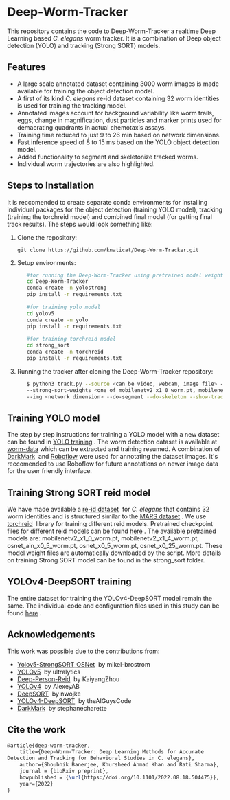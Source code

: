 # Deep-Worm-Tracker

This repository contains the code to Deep-Worm-Tracker a realtime Deep Learning based *C. elegans* worm tracker. It is a combination of Deep object detection (YOLO) and tracking (Strong SORT) models.

## Features
* A large scale annotated dataset containing 3000 worm images is made available for training the object detection model.
* A first of its kind *C. elegans* re-id dataset containing 32 worm identities is used for training the tracking model.
* Annotated images account for background variability like worm trails, eggs, change in magnification, dust particles and marker prints used for demacrating quadrants in actual chemotaxis assays.
* Training time reduced to just 9 to 26 min based on network dimensions.
* Fast inference speed of 8 to 15 ms based on the YOLO object detection model.
* Added functionality to segment and skeletonize tracked worms.
* Individual worm trajectories are also highlighted. 

## Steps to Installation

It is reccomended to create separate conda environments for installing individual packages for the object detection (training YOLO model), tracking (training the torchreid model) and combined final model (for getting final track results). The steps would look something like:

1. Clone the repository:

   `git clone https://github.com/knaticat/Deep-Worm-Tracker.git`

2. Setup environments:
    ```bash
       #for running the Deep-Worm-Tracker using pretrained model weights (Quick start)
       cd Deep-Worm-Tracker
       conda create -n yolostrong
       pip install -r requirements.txt
       
       #for training yolo model
       cd yolov5
       conda create -n yolo
       pip install -r requirements.txt
       
       #for training torchreid model
       cd strong_sort
       conda create -n torchreid
       pip install -r requirements.txt
    ```
3. Running the tracker after cloning the Deep-Worm-Tracker repository:

    ```bash
       $ python3 track.py --source <can be video, webcam, image file> --yolo-weights <path to weights file stored in worm_object_weights> 
       --strong-sort-weights <one of mobilenetv2_x1_0_worm.pt, mobilenetv2_x1_4_worm.pt, osnet_ain_x0_5_worm.pt, osnet_x0_5_worm.pt, osnet_x0_25_worm.pt>
       --img <network dimension> --do-segment --do-skeleton --show-track --show-id-black --show-vid --save-vid
    ```
## Training YOLO model

The step by step instructions for training a YOLO model with a new dataset can be found in [YOLO training](https://github.com/ultralytics/yolov5/wiki/Train-Custom-Data)&nbsp;.
The worm detection dataset is available at [worm-data](https://drive.google.com/drive/folders/1PM4Rvrz-V6p-xqAEWsz66tAKu4W5x8Mc?usp=sharing) which can be extracted and training resumed.
A combination of [DarkMark](https://github.com/stephanecharette/DarkMark)&nbsp; and [Roboflow](https://roboflow.com/annotate) were used for annotating the dataset images. It's reccomended to use Roboflow for future annotations on newer image data for the user friendly interface. 

## Training Strong SORT reid model

We have made available a [re-id dataset](https://drive.google.com/drive/folders/13ZfVVmoCg2Z58oicaYwotK1johqDDZTM?usp=sharing)&nbsp; for *C. elegans* that contains 32 worm identities and is structured similar to the [MARS dataset](http://zheng-lab.cecs.anu.edu.au/Project/project_mars.html)&nbsp;.
We use [torchreid](https://github.com/KaiyangZhou/deep-person-reid)&nbsp; library for training different reid models.
Pretrained checkpoint files for different reid models can be found [here](https://drive.google.com/drive/folders/15L6CCpVGf7p4nXK5BqHpw9WzxxX5nxLc?usp=sharing)&nbsp;.
The available pretrained models are: mobilenetv2_x1_0_worm.pt, mobilenetv2_x1_4_worm.pt, osnet_ain_x0_5_worm.pt, osnet_x0_5_worm.pt, osnet_x0_25_worm.pt. 
These model weight files are automatically downloaded by the script. More details on training Strong SORT model can be found in the strong_sort folder.

## YOLOv4-DeepSORT training

The entire dataset for training the YOLOv4-DeepSORT model remain the same. The individual code and configuration files used in this study can be found [here](https://drive.google.com/drive/folders/1SAdn5v7Kwy9swjJjvkXtolRVicTG4j4A?usp=sharing)&nbsp;.
## Acknowledgements

This work was possible due to the contributions from:
* [Yolov5-StrongSORT_OSNet](https://github.com/mikel-brostrom/Yolov5_StrongSORT_OSNet)&nbsp; by mikel-brostrom 
* [YOLOv5](https://github.com/ultralytics/yolov5)&nbsp; by ultralytics
* [Deep-Person-Reid](https://github.com/KaiyangZhou/deep-person-reid)&nbsp; by KaiyangZhou
* [YOLOv4](https://github.com/AlexeyAB/darknet)&nbsp; by AlexeyAB
* [DeepSORT](https://github.com/nwojke/deep_sort)&nbsp; by nwojke
* [YOLOv4-DeepSORT](https://github.com/theAIGuysCode/yolov4-deepsort)&nbsp; by theAIGuysCode
* [DarkMark](https://github.com/stephanecharette/DarkMark)&nbsp; by stephanecharette

## Cite the work

```latex
@article{deep-worm-tracker,
    title={Deep-Worm-Tracker: Deep Learning Methods for Accurate
Detection and Tracking for Behavioral Studies in C. elegans},
    author={Shoubhik Banerjee, Khursheed Ahmad Khan and Rati Sharma},
    journal = {bioRxiv preprint},
    howpublished = {\url{https://doi.org/10.1101/2022.08.18.504475}},
    year={2022}
}
```

